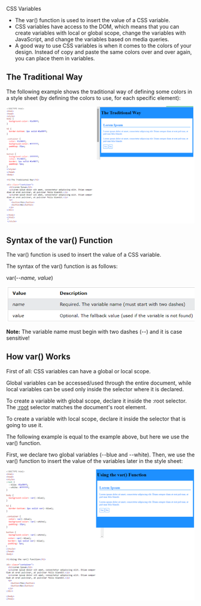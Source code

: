 CSS Variables

-   The var() function is used to insert the value of a CSS variable.
-   CSS variables have access to the DOM, which means that you can create variables with local or global scope, change the variables with JavaScript, and change the variables based on media queries.
-   A good way to use CSS variables is when it comes to the colors of your design. Instead of copy and paste the same colors over and over again, you can place them in variables.

## The Traditional Way

The following example shows the traditional way of defining some colors in a style sheet (by defining the colors to use, for each specific element):

![](media/eeb0afdabd81fec49ba64f6abfa87815.png)

## Syntax of the var() Function

The var() function is used to insert the value of a CSS variable.

The syntax of the var() function is as follows:

var(--*name, value*)

![](media/00b5116a9746c68357e0e7acc6e65666.png)

**Note:** The variable name must begin with two dashes (--) and it is case sensitive!

## How var() Works

First of all: CSS variables can have a global or local scope.

Global variables can be accessed/used through the entire document, while local variables can be used only inside the selector where it is declared.

To create a variable with global scope, declare it inside the :root selector. The [:root](https://www.w3schools.com/cssref/sel_root.asp) selector matches the document's root element.

To create a variable with local scope, declare it inside the selector that is going to use it.

The following example is equal to the example above, but here we use the var() function.

First, we declare two global variables (--blue and --white). Then, we use the var() function to insert the value of the variables later in the style sheet:

![](media/eeb0d1a56121955782a4fe3db4161add.png)
